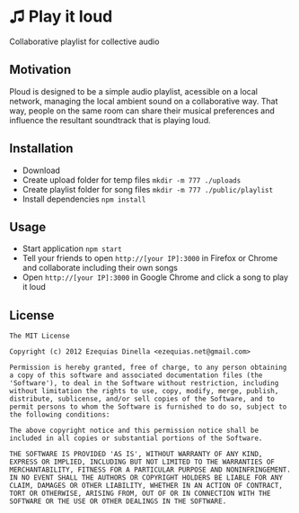 # ♫ Play it loud
Collaborative playlist for collective audio

## Motivation
Ploud is designed to be a simple audio playlist, acessible on a local network, managing the local ambient sound on a collaborative way.
That way, people on the same room can share their musical preferences and influence the resultant soundtrack that is playing loud.

## Installation
* Download
* Create upload folder for temp files ```mkdir -m 777 ./uploads```
* Create playlist folder for song files ```mkdir -m 777 ./public/playlist```
* Install dependencies ```npm install```

## Usage
* Start application ```npm start```
* Tell your friends to open ```http://[your IP]:3000``` in Firefox or Chrome and collaborate including their own songs
* Open ```http://[your IP]:3000``` in Google Chrome and click a song to play it loud

## License
```
The MIT License

Copyright (c) 2012 Ezequias Dinella <ezequias.net@gmail.com>

Permission is hereby granted, free of charge, to any person obtaining
a copy of this software and associated documentation files (the
'Software'), to deal in the Software without restriction, including
without limitation the rights to use, copy, modify, merge, publish,
distribute, sublicense, and/or sell copies of the Software, and to
permit persons to whom the Software is furnished to do so, subject to
the following conditions:

The above copyright notice and this permission notice shall be
included in all copies or substantial portions of the Software.

THE SOFTWARE IS PROVIDED 'AS IS', WITHOUT WARRANTY OF ANY KIND,
EXPRESS OR IMPLIED, INCLUDING BUT NOT LIMITED TO THE WARRANTIES OF
MERCHANTABILITY, FITNESS FOR A PARTICULAR PURPOSE AND NONINFRINGEMENT.
IN NO EVENT SHALL THE AUTHORS OR COPYRIGHT HOLDERS BE LIABLE FOR ANY
CLAIM, DAMAGES OR OTHER LIABILITY, WHETHER IN AN ACTION OF CONTRACT,
TORT OR OTHERWISE, ARISING FROM, OUT OF OR IN CONNECTION WITH THE
SOFTWARE OR THE USE OR OTHER DEALINGS IN THE SOFTWARE.
```
